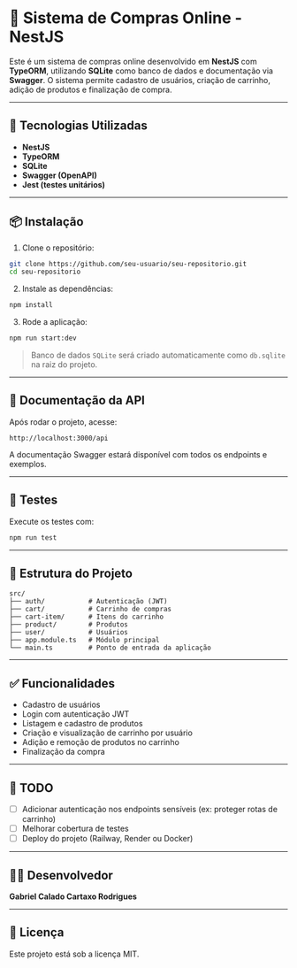 # 🛒 Sistema de Compras Online - NestJS

Este é um sistema de compras online desenvolvido em **NestJS** com **TypeORM**, utilizando **SQLite** como banco de dados e documentação via **Swagger**. O sistema permite cadastro de usuários, criação de carrinho, adição de produtos e finalização de compra.

---

## 🚀 Tecnologias Utilizadas

- **NestJS**
- **TypeORM**
- **SQLite**
- **Swagger (OpenAPI)**
- **Jest (testes unitários)**

---

## 📦 Instalação

1. Clone o repositório:

```bash
git clone https://github.com/seu-usuario/seu-repositorio.git
cd seu-repositorio
```

2. Instale as dependências:

```bash
npm install
```

3. Rode a aplicação:

```bash
npm run start:dev
```

> Banco de dados `SQLite` será criado automaticamente como `db.sqlite` na raiz do projeto.

---

## 📘 Documentação da API

Após rodar o projeto, acesse:

```
http://localhost:3000/api
```

A documentação Swagger estará disponível com todos os endpoints e exemplos.

---

## 🧪 Testes

Execute os testes com:

```bash
npm run test
```

---

## 📂 Estrutura do Projeto

```
src/
├── auth/           # Autenticação (JWT)
├── cart/           # Carrinho de compras
├── cart-item/      # Itens do carrinho
├── product/        # Produtos
├── user/           # Usuários
├── app.module.ts   # Módulo principal
└── main.ts         # Ponto de entrada da aplicação
```

---

## ✅ Funcionalidades

- Cadastro de usuários
- Login com autenticação JWT
- Listagem e cadastro de produtos
- Criação e visualização de carrinho por usuário
- Adição e remoção de produtos no carrinho
- Finalização da compra

---

## 📌 TODO

- [ ] Adicionar autenticação nos endpoints sensíveis (ex: proteger rotas de carrinho)
- [ ] Melhorar cobertura de testes
- [ ] Deploy do projeto (Railway, Render ou Docker)

---

## 🧑‍💻 Desenvolvedor

**Gabriel Calado Cartaxo Rodrigues**

---

## 📄 Licença

Este projeto está sob a licença MIT.